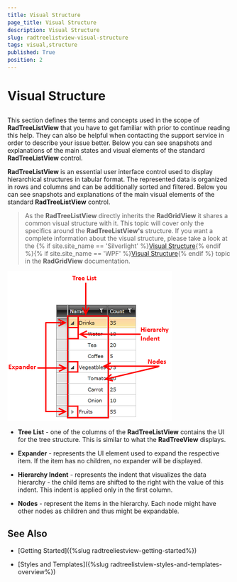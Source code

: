 ```yaml
---
title: Visual Structure
page_title: Visual Structure
description: Visual Structure
slug: radtreelistview-visual-structure
tags: visual,structure
published: True
position: 2
---
```


# Visual Structure



## 

This section defines the terms and concepts used in the scope of __RadTreeListView__ that you have to get familiar with prior to continue reading this help. They can also be helpful when contacting the support service in order to describe your issue better. Below you can see snapshots and explanations of the main states and visual elements of the standard __RadTreeListView__ control.

__RadTreeListView__ is an essential user interface control used to display hierarchical structures in tabular format. The represented data is organized in rows and columns and can be additionally sorted and filtered. Below you can see snapshots and explanations of the main visual elements of the standard __RadTreeListView__ control.

>As the __RadTreeListView__ directly inherits the __RadGridView__ it shares a common visual structure with it. This topic will cover only the specifics around the __RadTreeListView's__ structure. If you want a complete information about  the visual structure, please take a look at the {% if site.site_name == 'Silverlight' %}[Visual Structure](http://www.telerik.com/help/silverlight/gridview-visual-structure.html){% endif %}{% if site.site_name == 'WPF' %}[Visual Structure](http://www.telerik.com/help/wpf/gridview-visual-structure.html){% endif %} topic in the __RadGridView__ documentation.

![](images/RadTreeListView_VisualStructure_01.png)

* __Tree List__ - one of the columns of the __RadTreeListView__ contains the UI for the tree structure. This is similar to what the __RadTreeView__ displays.

* __Expander__ - represents the UI element used to expand the respective item. If the item has no children, no expander will be displayed.

* __Hierarchy Indent__ - represents the indent that visualizes the data hierarchy - the child items are shifted to the right with the value of this indent. This indent is applied only in the first column.

* __Nodes__ - represent the items in the hierarchy. Each node might have other nodes as children and thus might be expandable.

## See Also

 * [Getting Started]({%slug radtreeliestview-getting-started%})

 * [Styles and Templates]({%slug radtreelistview-styles-and-templates-overview%})
